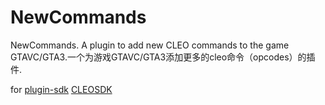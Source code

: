 # NewCommands
 NewCommands. A plugin to add new CLEO commands to the game GTAVC/GTA3.一个为游戏GTAVC/GTA3添加更多的cleo命令（opcodes）的插件.

for
[plugin-sdk](https://github.com/DK22Pac/plugin-sdk) 
[CLEOSDK](https://github.com/cleolibrary/III.VC.CLEO)